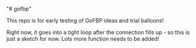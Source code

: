 "# gofbp" 

This repo is for early testing of GoFBP ideas and trial balloons! 

Right now, it goes into a tight loop after the connection fills up - so this is just a sketch for now.  Lots more function needs to be added!
